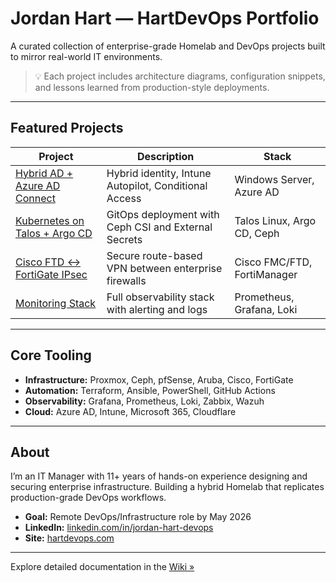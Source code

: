 # Jordan Hart — HartDevOps Portfolio

A curated collection of enterprise-grade Homelab and DevOps projects built to mirror real-world IT environments.

> 💡 Each project includes architecture diagrams, configuration snippets, and lessons learned from production-style deployments.

---

## Featured Projects

| Project | Description | Stack |
|----------|--------------|--------|
| [Hybrid AD + Azure AD Connect](./projects/hybrid-ad.md) | Hybrid identity, Intune Autopilot, Conditional Access | Windows Server, Azure AD |
| [Kubernetes on Talos + Argo CD](./projects/talos-k8s.md) | GitOps deployment with Ceph CSI and External Secrets | Talos Linux, Argo CD, Ceph |
| [Cisco FTD ↔ FortiGate IPsec](./projects/ftd-fgt-ipsec.md) | Secure route-based VPN between enterprise firewalls | Cisco FMC/FTD, FortiManager |
| [Monitoring Stack](./projects/monitoring-stack.md) | Full observability stack with alerting and logs | Prometheus, Grafana, Loki |

---

## Core Tooling
- **Infrastructure:** Proxmox, Ceph, pfSense, Aruba, Cisco, FortiGate  
- **Automation:** Terraform, Ansible, PowerShell, GitHub Actions  
- **Observability:** Grafana, Prometheus, Loki, Zabbix, Wazuh  
- **Cloud:** Azure AD, Intune, Microsoft 365, Cloudflare  

---

## About
I’m an IT Manager with 11+ years of hands-on experience designing and securing enterprise infrastructure.
Building a hybrid Homelab that replicates production-grade DevOps workflows.

- **Goal:** Remote DevOps/Infrastructure role by May 2026  
- **LinkedIn:** [linkedin.com/in/jordan-hart-devops](https://linkedin.com/in/jordan-hart-devops)  
- **Site:** [hartdevops.com](https://hartdevops.com)

---

Explore detailed documentation in the [Wiki »](../../wiki)
